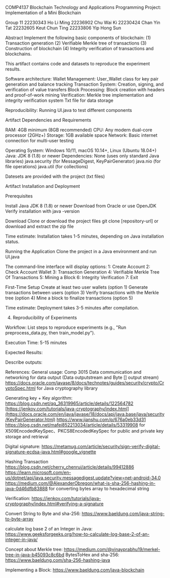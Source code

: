 COMP4137 Blockchain Technology and Applications Programming Project: Implementation of a Mini Blockchain

Group 11
22230343 Ho Li Ming
22236902 Chu Wai Ki
22230424 Chan Yin Tat
22232605 Keut Chun Ting
22233806 Yip Hong Sun

Abstract
Implement the following basic components of blockchain: 
(1) Transaction generation 
(2) Verifiable Merkle tree of transactions 
(3) Construction of blockchain 
(4) Integrity verification of transactions and blockchains.

This artifact contains code and datasets to reproduce the experiment results.

Software architecture:
Wallet Management: User_Wallet class for key pair generation and balance tracking
Transaction System: Creation, signing, and verification of value transfers
Block Processing: Block creation with headers and proof-of-work mining
Verification: Merkle tree implementation and integrity verification system
Txt file for data storage 

Reproducibility:
Running UI.java to test different components

Artifact Dependencies and Requirements

RAM: 4GB minimum (8GB recommended)
CPU: Any modern dual-core processor (2GHz+)
Storage: 1GB available space
Network: Basic internet connection for multi-user testing

Operating System: Windows 10/11, macOS 10.14+, Linux (Ubuntu 18.04+)
Java: JDK 8 (1.8) or newer
Dependencies: None (uses only standard Java libraries)
java.security (for MessageDigest, KeyPairGenerator)
java.nio (for file operations)
java.util (for collections)

Datesets are provided with the project (txt files)

Artifact Installation and Deployment 

Prerequisites

Install Java JDK 8 (1.8) or newer
Download from Oracle or use OpenJDK
Verify installation with java -version

Download
Clone or download the project files
git clone [repository-url] or download and extract the zip file

Time estimate: Installation takes 1-5 minutes, depending on Java installation status.

Running the Application
Clone the project in a Java environment and run UI.java 

The command-line interface will display options:
1: Create Account
2: Check Account Wallet
3: Transaction Generation
4: Verifiable Merkle Tree Of Transactions
5: Mining a Block
6: Integrity Verification
7: Exit

First-Time Setup
Create at least two user wallets (option 1)
Generate transactions between users (option 3)
Verify transactions with the Merkle tree (option 4)
Mine a block to finalize transactions (option 5)

Time estimate: Deployment takes 3-5 minutes after compilation.

4. Reproducibility of Experiments

Workflow: List steps to reproduce experiments (e.g., "Run preprocess_data.py, then train_model.py").

Execution Time: 5-15 minutes

Expected Results: 

Describe outputs:






References:
General usage:
Comp 3015 Data communication and networking for data output (Data outputstream and Byte [] output stream)
https://docs.oracle.com/javase/8/docs/technotes/guides/security/crypto/CryptoSpec.html for Java cryptography library

Generating key + Key algorithm: 
https://blog.csdn.net/qq_36319965/article/details/122564782
[https://jenkov.com/tutorials/java-cryptography/index.html](https://docs.oracle.com/en/java/javase/18/docs/api/java.base/java/security/KeyPairGenerator.html)
https://www.jianshu.com/p/676a0eb33d31
https://blog.csdn.net/mafei852213034/article/details/53319908 for X509EncodedKeySpec、PKCS8EncodedKeySpec for public and private key storage and retrieval

Digital signature:
https://metamug.com/article/security/sign-verify-digital-signature-ecdsa-java.html#google_vignette

Hashing Transaction 
https://blog.csdn.net/cherry_chenrui/article/details/99412886
https://learn.microsoft.com/en-us/dotnet/api/java.security.messagedigest.update?view=net-android-34.0
https://medium.com/@AlexanderObregon/what-is-sha-256-hashing-in-java-0d46dfb83888 for converting bytes array to hexadecimal string 

Verification:
https://jenkov.com/tutorials/java-cryptography/index.html#verifying-a-signature

Convert String to Byte and sha-256:
https://www.baeldung.com/java-string-to-byte-array

calculate log base 2 of an Integer in Java:
https://www.geeksforgeeks.org/how-to-calculate-log-base-2-of-an-integer-in-java/

Concept about Merkle tree:
https://medium.com/@vinayprabhu19/merkel-tree-in-java-b45093c8c6bd
BytesToHex and sha-256:
https://www.baeldung.com/sha-256-hashing-java

Implementing a Block:
https://www.baeldung.com/java-blockchain

